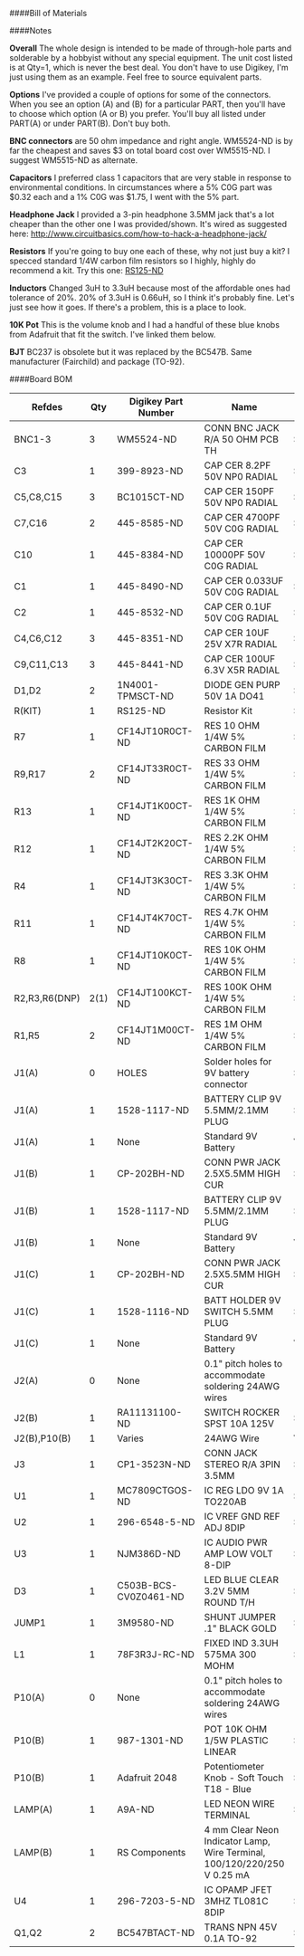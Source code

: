 ####Bill of Materials

####Notes

**Overall** The whole design is intended to be made of through-hole parts and solderable by a hobbyist without any special equipment. The unit cost listed is at Qty=1, which is never the best deal. You don't have to use Digikey, I'm just using them as an example. Feel free to source equivalent parts. 

**Options** I've provided a couple of options for some of the connectors. When you see an option (A) and (B) for a particular PART, then you'll have to choose which option (A or B) you prefer. You'll buy all listed under PART(A) or under PART(B). Don't buy both. 

**BNC connectors** are 50 ohm impedance and right angle. WM5524-ND is by far the cheapest and saves $3 on total board cost over WM5515-ND. I suggest WM5515-ND as alternate. 

**Capacitors** I preferred class 1 capacitors that are very stable in response to environmental conditions. In circumstances where a 5% C0G part was $0.32 each and a 1% C0G was $1.75, I went with the 5% part.  

**Headphone Jack** I provided a 3-pin headphone 3.5MM jack that's a lot cheaper than the other one I was provided/shown. It's wired as suggested here: http://www.circuitbasics.com/how-to-hack-a-headphone-jack/

**Resistors** If you're going to buy one each of these, why not just buy a kit? I specced standard 1/4W carbon film resistors so I highly, highly do recommend a kit. Try this one: <a href="http://www.digikey.com/product-detail/en/RS125/RS125-ND/">RS125-ND</a>

**Inductors** Changed 3uH to 3.3uH because most of the affordable ones had tolerance of 20%. 20% of 3.3uH is 0.66uH, so I think it's probably fine. Let's just see how it goes. If there's a problem, this is a place to look. 

**10K Pot** This is the volume knob and I had a handful of these blue knobs from Adafruit that fit the switch. I've linked them below.

**BJT** BC237 is obsolete but it was replaced by the BC547B. Same manufacturer (Fairchild) and package (TO-92).

####Board BOM

|Refdes|Qty|Digikey Part Number|Name|Unit Cost|
|------|---|-------------------|----|---------|
|BNC1-3|3|WM5524-ND|CONN BNC JACK R/A 50 OHM PCB TH|$1.48|
|C3|1|399-8923-ND|CAP CER 8.2PF 50V NP0 RADIAL|$0.51|
|C5,C8,C15|3|BC1015CT-ND|CAP CER 150PF 50V NP0 RADIAL|$0.25|
|C7,C16|2|445-8585-ND|CAP CER 4700PF 50V C0G RADIAL|$0.32|
|C10|1|445-8384-ND|CAP CER 10000PF 50V C0G RADIAL|$0.36|
|C1|1|445-8490-ND|CAP CER 0.033UF 50V C0G RADIAL|$0.48|
|C2|1|445-8532-ND|CAP CER 0.1UF 50V C0G RADIAL|$0.79|
|C4,C6,C12|3|445-8351-ND|CAP CER 10UF 25V X7R RADIAL|$0.63|
|C9,C11,C13|3|445-8441-ND|CAP CER 100UF 6.3V X5R RADIAL|$0.95|
|D1,D2|2|1N4001-TPMSCT-ND|DIODE GEN PURP 50V 1A DO41|$0.10|
|R(KIT)|1|RS125-ND|Resistor Kit|$14.95|
|R7|1|CF14JT10R0CT-ND|RES 10 OHM 1/4W 5% CARBON FILM|$0.10|
|R9,R17|2|CF14JT33R0CT-ND|RES 33 OHM 1/4W 5% CARBON FILM|$0.10|
|R13|1|CF14JT1K00CT-ND|RES 1K OHM 1/4W 5% CARBON FILM|$0.10|
|R12|1|CF14JT2K20CT-ND|RES 2.2K OHM 1/4W 5% CARBON FILM|$0.10|
|R4|1|CF14JT3K30CT-ND|RES 3.3K OHM 1/4W 5% CARBON FILM|$0.10|
|R11|1|CF14JT4K70CT-ND|RES 4.7K OHM 1/4W 5% CARBON FILM|$0.10|
|R8|1|CF14JT10K0CT-ND|RES 10K OHM 1/4W 5% CARBON FILM|$0.10|
|R2,R3,R6(DNP)|2(1)|CF14JT100KCT-ND|RES 100K OHM 1/4W 5% CARBON FILM|$0.10|
|R1,R5|2|CF14JT1M00CT-ND|RES 1M OHM 1/4W 5% CARBON FILM|$0.10|
|J1(A)|0|HOLES|Solder holes for 9V battery connector|$0|
|J1(A)|1|1528-1117-ND|BATTERY CLIP 9V 5.5MM/2.1MM PLUG|$3.00|
|J1(A)|1|None|Standard 9V Battery|Varies|
|J1(B)|1|CP-202BH-ND|CONN PWR JACK 2.5X5.5MM HIGH CUR|$1.16|
|J1(B)|1|1528-1117-ND|BATTERY CLIP 9V 5.5MM/2.1MM PLUG|$3.00|
|J1(B)|1|None|Standard 9V Battery|Varies|
|J1(C)|1|CP-202BH-ND|CONN PWR JACK 2.5X5.5MM HIGH CUR|$1.16|
|J1(C)|1|1528-1116-ND|BATT HOLDER 9V SWITCH 5.5MM PLUG|$3.95|
|J1(C)|1|None|Standard 9V Battery|Varies|
|J2(A)|0|None|0.1" pitch holes to accommodate soldering 24AWG wires|-|
|J2(B)|1|RA11131100-ND|SWITCH ROCKER SPST 10A 125V|$0.52|
|J2(B),P10(B)|1|Varies|24AWG Wire|Varies|
|J3|1|CP1-3523N-ND|CONN JACK STEREO R/A 3PIN 3.5MM|$0.97|
|U1|1|MC7809CTGOS-ND|IC REG LDO 9V 1A TO220AB|$0.45|
|U2|1|296-6548-5-ND|IC VREF GND REF ADJ 8DIP|$1.93|
|U3|1|NJM386D-ND|IC AUDIO PWR AMP LOW VOLT 8-DIP|$0.91|
|D3|1|C503B-BCS-CV0Z0461-ND|LED BLUE CLEAR 3.2V 5MM ROUND T/H|$0.21|
|JUMP1|1|3M9580-ND|SHUNT JUMPER .1" BLACK GOLD|$0.10|
|L1|1|78F3R3J-RC-ND|FIXED IND 3.3UH 575MA 300 MOHM|$0.22|
|P10(A)|0|None|0.1" pitch holes to accommodate soldering 24AWG wires|-|
|P10(B)|1|987-1301-ND|POT 10K OHM 1/5W PLASTIC LINEAR|$0.84|
|P10(B)|1|Adafruit 2048|Potentiometer Knob - Soft Touch T18 - Blue|$.50|
|LAMP(A)|1|A9A-ND|LED NEON WIRE TERMINAL|$0.63|
|LAMP(B)|1|RS Components|4 mm Clear Neon Indicator Lamp, Wire Terminal, 100/120/220/250 V 0.25 mA|-|$0.72|
|U4|1|296-7203-5-ND|IC OPAMP JFET 3MHZ TL081C 8DIP|$0.52|
|Q1,Q2|2|BC547BTACT-ND|TRANS NPN 45V 0.1A TO-92|$0.20|
